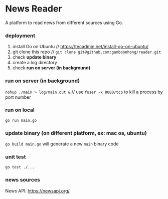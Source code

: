# News Reader
A platform to read news from different sources using Go.

### deployment
1. install Go on Ubuntu // https://tecadmin.net/install-go-on-ubuntu/
2. git clone this repo // `git clone git@github.com:ganboonhong/reader.git`
3. check **update binary**
4. create a log directory
5. check **run on server (in background)**

### run on server (in background)
`nohup ./main > log/main.out &` // use `fuser -k 8080/tcp` to kill a process by port number

### run on local
`go run main.go`

### update binary (on different platform, ex: mac os, ubuntu)
`go build main.go` will generate a new `main` binary code

### unit test
`go test ./...`

### news sources
News API: https://newsapi.org/
